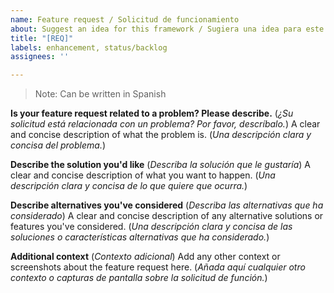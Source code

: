 ```yaml
---
name: Feature request / Solicitud de funcionamiento
about: Suggest an idea for this framework / Sugiera una idea para este proyecto
title: "[REQ]"
labels: enhancement, status/backlog
assignees: ''

---
```


>Note:
>Can be written in Spanish

**Is your feature request related to a problem? Please describe.** (*¿Su solicitud está relacionada con un problema? Por favor, descríbalo.*)
A clear and concise description of what the problem is. (*Una descripción clara y concisa del problema.*)

**Describe the solution you'd like** (*Describa la solución que le gustaría*)
A clear and concise description of what you want to happen. (*Una descripción clara y concisa de lo que quiere que ocurra.*)

**Describe alternatives you've considered** (*Describa las alternativas que ha considerado*)
A clear and concise description of any alternative solutions or features you've considered. (*Una descripción clara y concisa de las soluciones o características alternativas que ha considerado.*)

**Additional context** (*Contexto adicional*)
Add any other context or screenshots about the feature request here. (*Añada aquí cualquier otro contexto o capturas de pantalla sobre la solicitud de función.*)